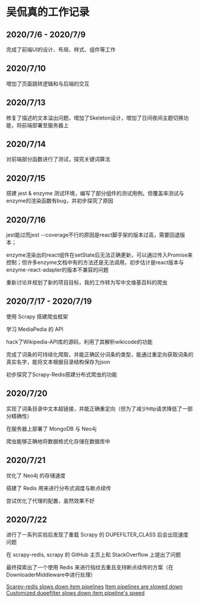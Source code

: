 # 吴侃真的工作记录

## 2020/7/6 - 2020/7/9

完成了前端UI的设计、布局、样式、组件等工作

## 2020/7/10

增加了页面跳转逻辑和与后端的交互

## 2020/7/13

修复了描述的文本溢出问题，增加了Skeleton设计，增加了日间夜间主题切换功能，将前端部署至服务器上

## 2020/7/14

对前端部分函数进行了测试，探究关键词算法

## 2020/7/15

搭建 jest & enzyme 测试环境，编写了部分组件的测试用例。但覆盖率测试与enzyme的渲染函数有bug，并初步探究了原因

## 2020/7/16

jest能过而jest --coverage不行的原因是react脚手架的版本过高，需要回退版本；

enzyme渲染出的react组件在setState后无法正确更新，可以通过传入Promise来控制；但许多enzyme文档中有的方法还是无法调用，初步估计是react版本与enzyme-react-adapter的版本不兼容的问题

重新讨论并规划了新的项目目标，我的工作转为写中文维基百科的爬虫

## 2020/7/17 - 2020/7/19

使用 Scrapy 搭建爬虫框架

学习 MediaPedia 的 API

hack了Wikipedia-API库的源码，利用了其解析wikicode的功能

完成了词条的可持续化爬取，并能正确区分词条的类型，能通过重定向获取词条的真实名字，能将文本根据目录结构保存为json

初步探究了Scrapy-Redis搭建分布式爬虫的功能

## 2020/7/20

实现了词条目录中文本超链接，并能正确重定向（但为了减少http请求降低了一部分精确性）

在服务器上部署了 MongoDB 与 Neo4j

爬虫能够正确地将数据格式化存储在数据库中

## 2020/7/21

优化了 Neo4j 的存储速度

搭建了 Redis 用来进行分布式调度与断点续传

尝试优化了代理的配置，虽然效果不好

## 2020/7/22

进行了一系列实验后发现了重载 Scrapy 的 DUPEFILTER_CLASS 后会出现速度问题

在 scrapy-redis, scrapy 的 GitHub 主页上和 StackOverflow 上提出了问题

最终探索出了一个使用 Redis 来进行指纹去重且支持断点续传的方案（在DownloaderMiddleware中进行处理）

[Scarpy-redis slows down item pipelines](https://stackoverflow.com/questions/63026873/scarpy-redis-slows-down-item-pipelines)
[Item pipelines are slowed down](https://github.com/rmax/scrapy-redis/issues/174)
[Customized dupefilter slows down item pipeline's speed](https://github.com/scrapy/scrapy/issues/4689)

